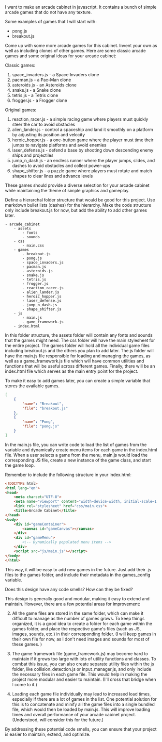 I want to make an arcade cabinet in javascript. It contains a bunch of simple arcade games that do not have any texture. 

Some examples of games that I will start with:
- pong.js
- breakout.js

Come up with some more arcade games for this cabinet. Invent your own as well as including clones of other games. Here are some classic arcade games and some original ideas for your arcade cabinet:

Classic games:
1. space_invaders.js - a Space Invaders clone
2. pacman.js - a Pac-Man clone
3. asteroids.js - an Asteroids clone
4. snake.js - a Snake clone
5. tetris.js - a Tetris clone
6. frogger.js - a Frogger clone

Original games:
1. reaction_racer.js - a simple racing game where players must quickly steer the car to avoid obstacles 
2. alien_lander.js - control a spaceship and land it smoothly on a platform by adjusting its position and velocity
3. heroic_hopper.js - a one-button game where the player must time their jumps to navigate platforms and avoid enemies
4. laser_defense.js - defend a base by shooting down descending enemy ships and projectiles
5. jump_n_dash.js - an endless runner where the player jumps, slides, and dashes to avoid obstacles and collect power-ups
6. shape_shifter.js - a puzzle game where players must rotate and match shapes to clear lines and advance levels

These games should provide a diverse selection for your arcade cabinet while maintaining the theme of simple graphics and gameplay.

Define a hierarchal folder structure that would be good for this project. Use markdown bullet lists (dashes) for the hierarchy.
Make the code structure only include breakout.js for now, but add the ability to add other games later.

```
- arcade_cabinet
    - assets
        - fonts
        - sounds
    - css
        - main.css
    - games
        - breakout.js
        - pong.js
        - space_invaders.js
        - pacman.js
        - asteroids.js
        - snake.js
        - tetris.js
        - frogger.js
        - reaction_racer.js
        - alien_lander.js
        - heroic_hopper.js
        - laser_defense.js
        - jump_n_dash.js
        - shape_shifter.js
    - js
        - main.js
        - game_framework.js
    - index.html
```

In this folder structure, the assets folder will contain any fonts and sounds that the games might need. The css folder will have the main stylesheet for the entire project. The games folder will hold all the individual game files including breakout.js and the others you plan to add later. The js folder will have the main.js file responsible for loading and managing the games, as well as a game_framework.js file which will have common utilities and functions that will be useful across different games. Finally, there will be an index.html file which serves as the main entry point for the project.

To make it easy to add games later, you can create a simple variable that stores the available games.

```json
[
    {
        "name": "Breakout",
        "file": "breakout.js"
    },
    {
        "name": "Pong",
        "file": "pong.js"
    }
]
```

In the main.js file, you can write code to load the list of games from the variable and dynamically create menu items for each game in the index.html file. When a user selects a game from the menu, main.js would load the corresponding JS file, create a new instance of the game class, and start the game loop.

Remember to include the following structure in your index.html:
```html
<!DOCTYPE html>
<html lang="en">
<head>
    <meta charset="UTF-8">
    <meta name="viewport" content="width=device-width, initial-scale=1.0">
    <link rel="stylesheet" href="css/main.css">
    <title>Arcade Cabinet</title>
</head>
<body>
    <div id="gameContainer">
        <canvas id="gameCanvas"></canvas>
    </div>
    <div id="gameMenu">
        <!-- Dynamically populated menu items -->
    </div>
    <script src="js/main.js"></script>
</body>
</html>
```

This way, it will be easy to add new games in the future. Just add their .js files to the games folder, and include their metadata in the games_config variable.

Does this design have any code smells? How can they be fixed?

This design is generally good and modular, making it easy to extend and maintain. However, there are a few potential areas for improvement:

2. All the game files are stored in the same folder, which can make it difficult to manage as the number of games grows. To keep things organized, it is a good idea to create a folder for each game within the games folder, and place the respective game's files (such as JS, images, sounds, etc.) in their corresponding folder.
(I will keep games in their own file for now, as I don't need images and sounds for most of these games. )

3. The game framework file (game_framework.js) may become hard to maintain if it grows too large with lots of utility functions and classes. To combat this issue, you can also create separate utility files within the js folder, like collision_detection.js or input_manager.js, and only include the necessary files in each game file. This would help in making the project more modular and easier to maintain.
(I'll cross that bridge when I come to it.)

4. Loading each game file individually may lead to increased load times, especially if there are a lot of games in the list. One potential solution for this is to concatenate and minify all the game files into a single bundled file, which would then be loaded by main.js. This will improve loading times and overall performance of your arcade cabinet project.
(Understood, will consider this for the future.)

By addressing these potential code smells, you can ensure that your project is easier to maintain, extend, and optimize.